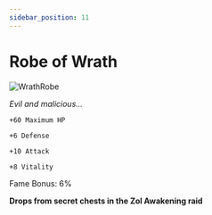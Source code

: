 ```yaml
---
sidebar_position: 11
---
```


# Robe of Wrath

![WrathRobe](https://vwiki.valorserver.com/api/item/picture/robe%20of%20wrath)

<i>Evil and malicious...</i>

    +60 Maximum HP
    
    +6 Defense
    
    +10 Attack
    
    +8 Vitality
    
Fame Bonus: 6%

**Drops from secret chests in the Zol Awakening raid**
